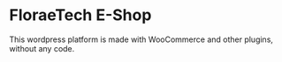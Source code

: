# FloraeTech E-Shop

This wordpress platform is made with WooCommerce and other plugins, without any code.